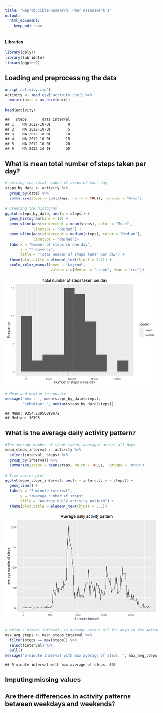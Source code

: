 ```yaml
---
title: "Reproducible Research: Peer Assessment 1"
output: 
  html_document:
    keep_md: true
---
```


#### Libraries

```r
library(dplyr)
library(lubridate)
library(ggplot2)
```

## Loading and preprocessing the data

```r
unzip('activity.zip')
activity <- read.csv('activity.csv') %>%
  mutate(date = as_date(date))

head(activity)
```

```
##   steps       date interval
## 1    NA 2012-10-01        0
## 2    NA 2012-10-01        5
## 3    NA 2012-10-01       10
## 4    NA 2012-10-01       15
## 5    NA 2012-10-01       20
## 6    NA 2012-10-01       25
```

## What is mean total number of steps taken per day?

```r
# Getting the total number of steps of each day
steps_by_date <- activity %>%
  group_by(date) %>%
  summarise(steps = sum(steps, na.rm = TRUE), .groups = "drop")

# Creating the histogram
ggplot(steps_by_date, aes(x = steps)) +
  geom_histogram(bins = 10) +
  geom_vline(aes(xintercept = mean(steps), color = "Mean"),
             linetype = "dashed") +
  geom_vline(aes(xintercept = median(steps), color = "Median"),
             linetype = "dashed")+
  labs(x = "Number of steps in one day",
       y = "Frequency",
       title = "Total number of steps taken per day") + 
  theme(plot.title = element_text(hjust = 0.5)) +
  scale_color_manual(name = "Legend", 
                     values = c(Median = "green", Mean = "red"))
```

![](PA1_template_files/figure-html/unnamed-chunk-3-1.png)<!-- -->

```r
# Mean and median in console
message("Mean: ", mean(steps_by_date$steps), 
        "\nMedian: ", median(steps_by_date$steps))
```

```
## Mean: 9354.22950819672
## Median: 10395
```

## What is the average daily activity pattern?

```r
#The average number of steps taken, averaged across all days 
mean_steps_interval <- activity %>%
  select(interval, steps) %>%
  group_by(interval) %>%
  summarise(steps = mean(steps, na.rm = TRUE), .groups = "drop")

# Time series plot
ggplot(mean_steps_interval, aes(x = interval, y = steps)) +
  geom_line() +
  labs(x = "5-minute interval",
       y = "average number of steps",
       title = "Average daily activity pattern") +
  theme(plot.title = element_text(hjust = 0.5))
```

![](PA1_template_files/figure-html/unnamed-chunk-4-1.png)<!-- -->

```r
# Which 5-minute interval, on average across all the days in the dataset, contains the maximum number of steps?
max_avg_steps <- mean_steps_interval %>%
  filter(steps == max(steps)) %>%
  select(interval) %>%
  pull()
message("5-minute interval with max average of steps: ", max_avg_steps)
```

```
## 5-minute interval with max average of steps: 835
```


## Imputing missing values



## Are there differences in activity patterns between weekdays and weekends?
